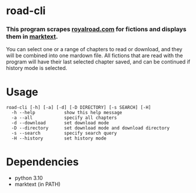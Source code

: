 # road-cli
### This program scrapes <a href="royalroad.com">royalroad.com</a> for fictions and displays them in <a href="https://github.com/marktext/marktext">marktext</a>.
You can select one or a range of chapters to read or download, and they will be combined into one mardown file. All fictions that are read with the program will have their last selected chapter saved, and can be continued if history mode is selected.

# Usage
```
road-cli [-h] [-a] [-d] [-D DIRECTORY] [-s SEARCH] [-H]
  -h --help           show this help message
  -a --all            specify all chapters
  -d --download       set download mode
  -D --directory      set download mode and download directory
  -s --search         specify search query
  -H --history        set history mode
```
# Dependencies
- python 3.10
- marktext (in PATH)
